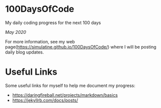 # 100DaysOfCode
My daily coding progress for the next 100 days

*May 2020*

For more information, see my web page(https://simulatine.github.io/100DaysOfCode/) where I will be posting daily blog updates.

Useful Links
============

Some useful links for myself to help me document my progress:

- https://daringfireball.net/projects/markdown/basics
- https://jekyllrb.com/docs/posts/

